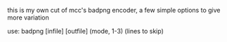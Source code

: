 this is my own cut of mcc's badpng encoder, a few simple options to give more variation

use:
badpng [infile] [outfile] (mode, 1-3) (lines to skip)

